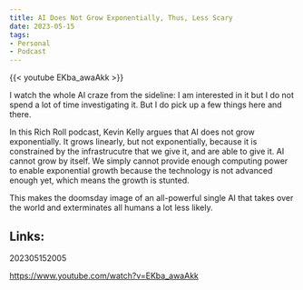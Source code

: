 ```yaml
---
title: AI Does Not Grow Exponentially, Thus, Less Scary
date: 2023-05-15
tags:
- Personal
- Podcast
---
```


{{< youtube EKba_awaAkk >}}

I watch the whole AI craze from the sideline: I am interested in it but I do not spend a lot of time investigating it. But I do pick up a few things here and there.

In this Rich Roll podcast, Kevin Kelly argues that AI does not grow exponentially. It grows linearly, but not exponentially, because it is constrained by the infrastrucutre that we give it, and are able to give it. AI cannot grow by itself. We simply cannot provide enough computing power to enable exponential growth because the technology is not advanced enough yet, which means the growth is stunted.

This makes the doomsday image of an all-powerful single AI that takes over the world and exterminates all humans a lot less likely.

## Links:

202305152005

https://www.youtube.com/watch?v=EKba_awaAkk
